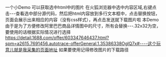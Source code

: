 一个小Demo
可以获取选中html中的图片
在火狐浏览器中选中内容区域,右键点击---查看选中部分源代码，然后把html内容放到多行文本框中，点击替换按钮，页面会展示出来相应的内容（没有css样式），再点击发送就下载图片啦
本Demo由于是为了方便修改阿里巴巴商品详情图中的尺寸，所有会替换---.32x32为空，要使用的话根据实际情况进行选择
https://detail.1688.com/offer/603347646437.html?spm=a2615.7691456.autotrace-offerGeneral.1.35386338OglQ7x#----这个玩意儿就是我采集的页面地址
如果要使用记得修改图片的下载路径